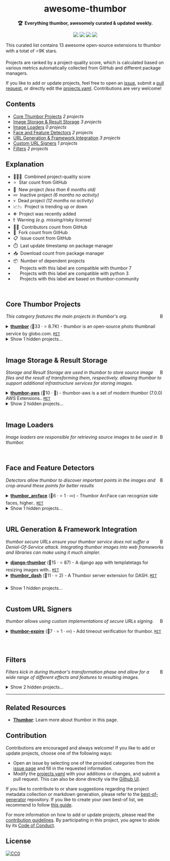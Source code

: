 <!-- markdownlint-disable -->
<h1 align="center">
    awesome-thumbor
    <br>
</h1>

<p align="center">
    <strong>🏆&nbsp; Everything thumbor, awesomely curated & updated weekly.</strong>
</p>

<p align="center">
    <a href="https://best-of.org" title="Best-of Badge"><img src="http://bit.ly/3o3EHNN"></a>
    <a href="#Contents" title="Project Count"><img src="https://img.shields.io/badge/projects-13-blue.svg?color=5ac4bf"></a>
    <a href="#Contribution" title="Contributions are welcome"><img src="https://img.shields.io/badge/contributions-welcome-green.svg"></a>
    <a href="https://github.com/thumbor/awesome-thumbor/releases" title="Best-of Updates"><img src="https://img.shields.io/github/release-date/thumbor/awesome-thumbor?color=green&label=updated"></a>
</p>

This curated list contains 13 awesome open-source extensions to thumbor with a totat of ⭐9K stars. 

Projects are ranked by a project-quality score, which is calculated based on various metrics automatically collected from GitHub and different package managers. 

If you like to add or update projects, feel free to open an [issue](https://github.com/thumbor/awesome-thumbor/issues/new/choose), submit a [pull request](https://github.com/thumbor/awesome-thumbor/pulls), or directly edit the [projects.yaml](https://github.com/thumbor/awesome-thumbor/edit/main/projects.yaml). Contributions are very welcome!

## Contents

- [Core Thumbor Projects](#core-thumbor-projects) _2 projects_
- [Image Storage & Result Storage](#image-storage--result-storage) _3 projects_
- [Image Loaders](#image-loaders) _0 projects_
- [Face and Feature Detectors](#face-and-feature-detectors) _2 projects_
- [URL Generation & Framework Integration](#url-generation--framework-integration) _3 projects_
- [Custom URL Signers](#custom-url-signers) _1 projects_
- [Filters](#filters) _2 projects_

## Explanation
- 🥇🥈🥉&nbsp; Combined project-quality score
- ⭐️&nbsp; Star count from GitHub
- 🐣&nbsp; New project _(less than 6 months old)_
- 💤&nbsp; Inactive project _(6 months no activity)_
- 💀&nbsp; Dead project _(12 months no activity)_
- 📈📉&nbsp; Project is trending up or down
- ➕&nbsp; Project was recently added
- ❗️&nbsp; Warning _(e.g. missing/risky license)_
- 👨‍💻&nbsp; Contributors count from GitHub
- 🔀&nbsp; Fork count from GitHub
- 📋&nbsp; Issue count from GitHub
- ⏱️&nbsp; Last update timestamp on package manager
- 📥&nbsp; Download count from package manager
- 📦&nbsp; Number of dependent projects
- <img src="https://www.python.org/static/favicon.ico" style="display:inline;" width="13" height="13">&nbsp; Projects with this label are compatible with thumbor 7
- <img src="https://github.com/thumbor/awesome-thumbor/blob/main/python3.png?raw=true" style="display:inline;" width="13" height="13">&nbsp; Projects with this label are compatible with python 3
- <img src="https://www.python.org/static/favicon.ico" style="display:inline;" width="13" height="13">&nbsp; Projects with this label are based on thumbor-community

<br>

## Core Thumbor Projects

<a href="#contents"><img align="right" width="15" height="15" src="https://git.io/JtehR" alt="Back to top"></a>

_This category features the main projects in thumbor's org._

<details><summary><b><a href="https://github.com/thumbor/thumbor">thumbor</a></b> (🥇33 ·  ⭐ 8.7K) - thumbor is an open-source photo thumbnail service by globo.com. <code><a href="http://bit.ly/34MBwT8">MIT</a></code> <code><img src="https://github.com/thumbor/awesome-thumbor/blob/main/python3.png?raw=true" style="display:inline;" width="13" height="13"></code> <code><img src="https://www.python.org/static/favicon.ico" style="display:inline;" width="13" height="13"></code></summary>

- [GitHub](https://github.com/thumbor/thumbor) (👨‍💻 170 · 🔀 740 · 📦 290 · 📋 870 - 11% open · ⏱️ 23.01.2022):

	```
	git clone https://github.com/thumbor/thumbor
	```
- [PyPi](https://pypi.org/project/thumbor) (📥 6.5K / month · 📦 200 · ⏱️ 22.01.2022):
	```
	pip install thumbor
	```
</details>
<details><summary>Show 1 hidden projects...</summary>

- <b><a href="https://github.com/thumbor/libthumbor">libthumbor</a></b> (🥉19 ·  ⭐ 55 · 💀) - Pythons extensions to thumbor. These are used to generate.. <code><a href="http://bit.ly/34MBwT8">MIT</a></code> <code><img src="https://github.com/thumbor/awesome-thumbor/blob/main/python3.png?raw=true" style="display:inline;" width="13" height="13"></code> <code><img src="https://www.python.org/static/favicon.ico" style="display:inline;" width="13" height="13"></code>
</details>
<br>

## Image Storage & Result Storage

<a href="#contents"><img align="right" width="15" height="15" src="https://git.io/JtehR" alt="Back to top"></a>

_Storage and Result Storage are used in thumbor to store source image files and the result of transforming them, respectively. allowing thumbor to support additional infrastructure services for storing images._

<details><summary><b><a href="https://github.com/thumbor/thumbor-aws">thumbor-aws</a></b> (🥇10 · 🐣) - thumbor-aws is a set of modern thumbor (7.0.0) AWS Extensions.. <code><a href="http://bit.ly/34MBwT8">MIT</a></code> <code><img src="https://github.com/thumbor/awesome-thumbor/blob/main/python3.png?raw=true" style="display:inline;" width="13" height="13"></code> <code><img src="https://www.python.org/static/favicon.ico" style="display:inline;" width="13" height="13"></code></summary>

- [GitHub](https://github.com/thumbor/thumbor-aws) (🔀 1 · 📋 2 - 50% open · ⏱️ 23.01.2022):

	```
	git clone https://github.com/thumbor/thumbor-aws
	```
- [PyPi](https://pypi.org/project/thumbor-aws) (📥 63 / month · ⏱️ 23.01.2022):
	```
	pip install thumbor-aws
	```
</details>
<details><summary>Show 2 hidden projects...</summary>

- <b><a href="https://github.com/benneic/thumbor_multidir">thumbor-multidir</a></b> (🥉7 · 💀) - Thumbor file loader plugin that search multiple paths on disk. <code><a href="http://bit.ly/34MBwT8">MIT</a></code>
- <b><a href="https://github.com/torsdag/thumbor_head">thumbor_head</a></b> (🥉5 · 💀) - Allow checking of http status code for all requests even if.. <code>❗Unlicensed</code>
</details>
<br>

## Image Loaders

<a href="#contents"><img align="right" width="15" height="15" src="https://git.io/JtehR" alt="Back to top"></a>

_Image loaders are responsible for retrieving source images to be used in thumbor._

<br>

## Face and Feature Detectors

<a href="#contents"><img align="right" width="15" height="15" src="https://git.io/JtehR" alt="Back to top"></a>

_Detectors allow thumbor to discover important points in the images and crop around these points for better results_

<details><summary><b><a href="https://github.com/lanrenwo/thumbor_arcface">thumbor_arcface</a></b> (🥉6 ·  ⭐ 1 · 💤) - Thumbor ArcFace can recognize side faces, higher.. <code><a href="http://bit.ly/34MBwT8">MIT</a></code> <code><img src="https://github.com/thumbor/awesome-thumbor/blob/main/python3.png?raw=true" style="display:inline;" width="13" height="13"></code> <code><img src="https://www.python.org/static/favicon.ico" style="display:inline;" width="13" height="13"></code></summary>

- [GitHub](https://github.com/lanrenwo/thumbor_arcface) (⏱️ 31.03.2021):

	```
	git clone https://github.com/lanrenwo/thumbor_arcface
	```
- [PyPi](https://pypi.org/project/thumbor-arcface) (📥 22 / month · ⏱️ 31.03.2021):
	```
	pip install thumbor-arcface
	```
</details>
<details><summary>Show 1 hidden projects...</summary>

- <b><a href="https://github.com/thumbor/remotecv">remotecv</a></b> (🥇17 ·  ⭐ 82 · 💀) - remotecv is an OpenCV server for facial and feature.. <code><a href="http://bit.ly/34MBwT8">MIT</a></code> <code><img src="https://github.com/thumbor/awesome-thumbor/blob/main/python3.png?raw=true" style="display:inline;" width="13" height="13"></code> <code><img src="https://www.python.org/static/favicon.ico" style="display:inline;" width="13" height="13"></code>
</details>
<br>

## URL Generation & Framework Integration

<a href="#contents"><img align="right" width="15" height="15" src="https://git.io/JtehR" alt="Back to top"></a>

_thumbor secure URLs ensure your thumbor service does not suffer a Denial-Of-Service attack. Integrating thumbor images into web frameworks and libraries can make using it much simpler._

<details><summary><b><a href="https://github.com/ricobl/django-thumbor">django-thumbor</a></b> (🥇15 ·  ⭐ 87) - A django app with templatetags for resizing images with.. <code><a href="http://bit.ly/34MBwT8">MIT</a></code> <code><img src="https://github.com/thumbor/awesome-thumbor/blob/main/python3.png?raw=true" style="display:inline;" width="13" height="13"></code> <code><img src="https://www.python.org/static/favicon.ico" style="display:inline;" width="13" height="13"></code></summary>

- [GitHub](https://github.com/ricobl/django-thumbor) (👨‍💻 7 · 🔀 19 · 📦 20 · 📋 10 - 20% open · ⏱️ 14.12.2021):

	```
	git clone https://github.com/ricobl/django-thumbor
	```
- [PyPi](https://pypi.org/project/django-thumbor) (📥 2K / month · 📦 7 · ⏱️ 10.12.2017):
	```
	pip install django-thumbor
	```
</details>
<details><summary><b><a href="https://github.com/mayoreee/thumbor_dash">thumbor_dash</a></b> (🥉11 ·  ⭐ 2) - A Thumbor server extension for DASH. <code><a href="http://bit.ly/34MBwT8">MIT</a></code> <code><img src="https://github.com/thumbor/awesome-thumbor/blob/main/python3.png?raw=true" style="display:inline;" width="13" height="13"></code> <code><img src="https://www.python.org/static/favicon.ico" style="display:inline;" width="13" height="13"></code></summary>

- [GitHub](https://github.com/mayoreee/thumbor_dash) (👨‍💻 3 · 🔀 2 · ⏱️ 18.11.2021):

	```
	git clone https://github.com/mayoreee/thumbor_dash
	```
- [PyPi](https://pypi.org/project/thumbor_dash) (📥 95 / month · ⏱️ 18.11.2021):
	```
	pip install thumbor_dash
	```
</details>
<details><summary>Show 1 hidden projects...</summary>

- <b><a href="https://github.com/dgarana/thumbor-aliases">thumbor-aliases</a></b> (🥉7 · 💀) - Thumbor URL Aliases. <code><a href="http://bit.ly/34MBwT8">MIT</a></code> <code><img src="https://www.python.org/static/favicon.ico" style="display:inline;" width="13" height="13"></code>
</details>
<br>

## Custom URL Signers

<a href="#contents"><img align="right" width="15" height="15" src="https://git.io/JtehR" alt="Back to top"></a>

_thumbor allows using custom implementations of secure URLs signing._

<details><summary><b><a href="https://github.com/HonQii/thumbor-expire">thumbor-expire</a></b> (🥇7 ·  ⭐ 1 · 💤) - Add timeout verification for thumbor. <code><a href="http://bit.ly/34MBwT8">MIT</a></code> <code><img src="https://github.com/thumbor/awesome-thumbor/blob/main/python3.png?raw=true" style="display:inline;" width="13" height="13"></code> <code><img src="https://www.python.org/static/favicon.ico" style="display:inline;" width="13" height="13"></code></summary>

- [GitHub](https://github.com/HonQii/thumbor-expire) (⏱️ 09.05.2021):

	```
	git clone https://github.com/HonQii/thumbor-expire
	```
- [PyPi](https://pypi.org/project/thumbor-expire) (📥 15 / month · ⏱️ 09.05.2021):
	```
	pip install thumbor-expire
	```
</details>
<br>

## Filters

<a href="#contents"><img align="right" width="15" height="15" src="https://git.io/JtehR" alt="Back to top"></a>

_Filters kick in during thumbor's transformation phase and allow for a wide range of different effects and features to resulting images._

<details><summary>Show 2 hidden projects...</summary>

- <b><a href="https://github.com/znerol/thumbor-icc">thumbor-icc</a></b> (🥇8 ·  ⭐ 3 · 💀) - Thumbor filter to convert between ICC profiles. <code><a href="http://bit.ly/34MBwT8">MIT</a></code> <code><img src="https://github.com/thumbor/awesome-thumbor/blob/main/python3.png?raw=true" style="display:inline;" width="13" height="13"></code> <code><img src="https://www.python.org/static/favicon.ico" style="display:inline;" width="13" height="13"></code>
- <b><a href="https://github.com/MindGeekOSS/mg_thumbor">mg_thumbor</a></b> (🥉7 · 💀) - A filter for clipping images differently than what thumbor does. <code><a href="http://bit.ly/34MBwT8">MIT</a></code>
</details>

---

## Related Resources

- [**Thumbor**](https://www.thumbor.org): Learn more about thumbor in this page.

## Contribution

Contributions are encouraged and always welcome! If you like to add or update projects, choose one of the following ways:

- Open an issue by selecting one of the provided categories from the [issue page](https://github.com/thumbor/awesome-thumbor/issues/new/choose) and fill in the requested information.
- Modify the [projects.yaml](https://github.com/thumbor/awesome-thumbor/blob/main/projects.yaml) with your additions or changes, and submit a pull request. This can also be done directly via the [Github UI](https://github.com/thumbor/awesome-thumbor/edit/main/projects.yaml).

If you like to contribute to or share suggestions regarding the project metadata collection or markdown generation, please refer to the [best-of-generator](https://github.com/best-of-lists/best-of-generator) repository. If you like to create your own best-of list, we recommend to follow [this guide](https://github.com/best-of-lists/best-of/blob/main/create-best-of-list.md).

For more information on how to add or update projects, please read the [contribution guidelines](https://github.com/thumbor/awesome-thumbor/blob/main/CONTRIBUTING.md). By participating in this project, you agree to abide by its [Code of Conduct](https://github.com/thumbor/awesome-thumbor/blob/main/.github/CODE_OF_CONDUCT.md).

## License

[![CC0](https://mirrors.creativecommons.org/presskit/buttons/88x31/svg/by-sa.svg)](https://creativecommons.org/licenses/by-sa/4.0/)
